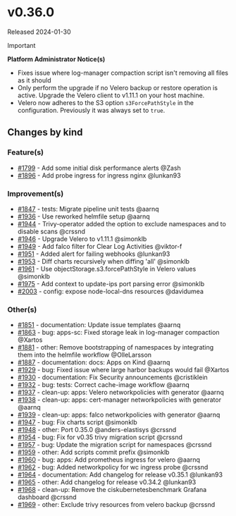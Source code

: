 # v0.36.0

Released 2024-01-30
<!-- -->
> [!IMPORTANT]
> **Platform Administrator Notice(s)**
>
> - Fixes issue where log-manager compaction script isn't removing all files as it should
> - Only perform the upgrade if no Velero backup or restore operation is active.
>   Upgrade the Velero client to v1.11.1 on your host machine.
> - Velero now adheres to the S3 option `s3ForcePathStyle` in the configuration. Previously it was always set to `true`.

## Changes by kind

### Feature(s)

- [#1799](https://github.com/elastisys/compliantkubernetes-apps/pull/1799) - Add some initial disk performance alerts @Zash
- [#1896](https://github.com/elastisys/compliantkubernetes-apps/pull/1896) - Add probe ingress for ingress nginx @lunkan93

### Improvement(s)

- [#1847](https://github.com/elastisys/compliantkubernetes-apps/pull/1847) - tests: Migrate pipeline unit tests @aarnq
- [#1936](https://github.com/elastisys/compliantkubernetes-apps/pull/1936) - Use reworked helmfile setup @aarnq
- [#1944](https://github.com/elastisys/compliantkubernetes-apps/pull/1944) - Trivy-operator added the option to exclude namespaces and to disable scans @crssnd
- [#1946](https://github.com/elastisys/compliantkubernetes-apps/pull/1946) - Upgrade Velero to v1.11.1 @simonklb
- [#1949](https://github.com/elastisys/compliantkubernetes-apps/pull/1949) - Add falco filter for Clear Log Activities @viktor-f
- [#1951](https://github.com/elastisys/compliantkubernetes-apps/pull/1951) - Added alert for failing webhooks @lunkan93
- [#1953](https://github.com/elastisys/compliantkubernetes-apps/pull/1953) - Diff charts recursively when diffing 'all' @simonklb
- [#1961](https://github.com/elastisys/compliantkubernetes-apps/pull/1961) - Use objectStorage.s3.forcePathStyle in Velero values @simonklb
- [#1975](https://github.com/elastisys/compliantkubernetes-apps/pull/1975) - Add context to update-ips port parsing error @simonklb
- [#2003](https://github.com/elastisys/compliantkubernetes-apps/pull/2003) - config: expose node-local-dns resources @davidumea

### Other(s)

- [#1851](https://github.com/elastisys/compliantkubernetes-apps/pull/1851) - documentation: Update issue templates @aarnq
- [#1863](https://github.com/elastisys/compliantkubernetes-apps/pull/1863) - bug: apps-sc: Fixed storage leak in log-manager compaction @Xartos
- [#1881](https://github.com/elastisys/compliantkubernetes-apps/pull/1881) - other: Remove bootstrapping of namespaces by integrating them into the helmfile workflow @OlleLarsson
- [#1887](https://github.com/elastisys/compliantkubernetes-apps/pull/1887) - documentation: docs: Apps on Kind @aarnq
- [#1929](https://github.com/elastisys/compliantkubernetes-apps/pull/1929) - bug: Fixed issue where large harbor backups would fail @Xartos
- [#1930](https://github.com/elastisys/compliantkubernetes-apps/pull/1930) - documentation: Fix Security announcements @cristiklein
- [#1932](https://github.com/elastisys/compliantkubernetes-apps/pull/1932) - bug: tests: Correct cache-image workflow @aarnq
- [#1937](https://github.com/elastisys/compliantkubernetes-apps/pull/1937) - clean-up: apps: Velero networkpolicies with generator @aarnq
- [#1938](https://github.com/elastisys/compliantkubernetes-apps/pull/1938) - clean-up: apps: cert-manager networkpolicies with generator @aarnq
- [#1939](https://github.com/elastisys/compliantkubernetes-apps/pull/1939) - clean-up: apps: falco networkpolicies with generator @aarnq
- [#1947](https://github.com/elastisys/compliantkubernetes-apps/pull/1947) - bug: Fix charts script @simonklb
- [#1948](https://github.com/elastisys/compliantkubernetes-apps/pull/1948) - other: Port 0.35.0 @anders-elastisys @crssnd
- [#1954](https://github.com/elastisys/compliantkubernetes-apps/pull/1954) - bug: Fix for v0.35 trivy migration script @crssnd
- [#1957](https://github.com/elastisys/compliantkubernetes-apps/pull/1957) - bug: Update the migration script for namespaces @crssnd
- [#1959](https://github.com/elastisys/compliantkubernetes-apps/pull/1959) - other: Add scripts commit prefix @simonklb
- [#1960](https://github.com/elastisys/compliantkubernetes-apps/pull/1960) - bug: apps: Add prometheus ingress for velero @aarnq
- [#1962](https://github.com/elastisys/compliantkubernetes-apps/pull/1962) - bug: Added networkpolicy for wc ingress probe @crssnd
- [#1964](https://github.com/elastisys/compliantkubernetes-apps/pull/1964) - documentation: Add changelog for release v0.35.1 @lunkan93
- [#1965](https://github.com/elastisys/compliantkubernetes-apps/pull/1965) - other: Add changelog for release v0.34.2 @lunkan93
- [#1968](https://github.com/elastisys/compliantkubernetes-apps/pull/1968) - clean-up: Remove the ciskubernetesbenchmark Grafana dashboard @crssnd
- [#1969](https://github.com/elastisys/compliantkubernetes-apps/pull/1969) - other: Exclude trivy resources from velero backup @crssnd
